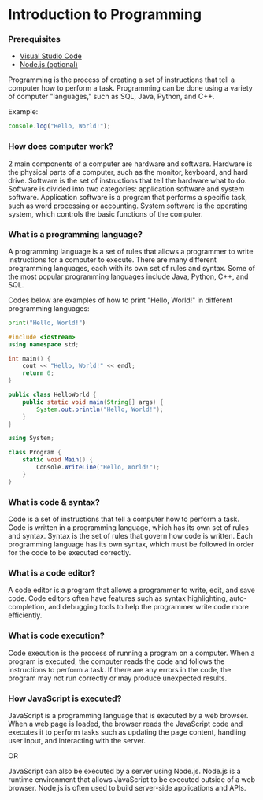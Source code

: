 # Introduction to Programming

### Prerequisites

- [Visual Studio Code](https://code.visualstudio.com/)
- [Node.js (optional)](https://nodejs.org/en/)

Programming is the process of creating a set of instructions that tell a computer how to perform a task. Programming can be done using a variety of computer "languages," such as SQL, Java, Python, and C++.

Example:
```js
console.log("Hello, World!");
```

### How does computer work?

2 main components of a computer are hardware and software. Hardware is the physical parts of a computer, such as the monitor, keyboard, and hard drive. Software is the set of instructions that tell the hardware what to do. Software is divided into two categories: application software and system software. Application software is a program that performs a specific task, such as word processing or accounting. System software is the operating system, which controls the basic functions of the computer.

### What is a programming language?

A programming language is a set of rules that allows a programmer to write instructions for a computer to execute. There are many different programming languages, each with its own set of rules and syntax. Some of the most popular programming languages include Java, Python, C++, and SQL.

Codes below are examples of how to print "Hello, World!" in different programming languages:


```python
print("Hello, World!")
```

```cpp
#include <iostream>
using namespace std;

int main() {
    cout << "Hello, World!" << endl;
    return 0;
}
```

```java
public class HelloWorld {
    public static void main(String[] args) {
        System.out.println("Hello, World!");
    }
}
```

```cs
using System;

class Program {
    static void Main() {
        Console.WriteLine("Hello, World!");
    }
}
```

### What is code & syntax?

Code is a set of instructions that tell a computer how to perform a task. Code is written in a programming language, which has its own set of rules and syntax. Syntax is the set of rules that govern how code is written. Each programming language has its own syntax, which must be followed in order for the code to be executed correctly.


### What is a code editor?

A code editor is a program that allows a programmer to write, edit, and save code. Code editors often have features such as syntax highlighting, auto-completion, and debugging tools to help the programmer write code more efficiently.

### What is code execution?

Code execution is the process of running a program on a computer. When a program is executed, the computer reads the code and follows the instructions to perform a task. If there are any errors in the code, the program may not run correctly or may produce unexpected results.

### How JavaScript is executed?

JavaScript is a programming language that is executed by a web browser. When a web page is loaded, the browser reads the JavaScript code and executes it to perform tasks such as updating the page content, handling user input, and interacting with the server.

OR

JavaScript can also be executed by a server using Node.js. Node.js is a runtime environment that allows JavaScript to be executed outside of a web browser. Node.js is often used to build server-side applications and APIs.


